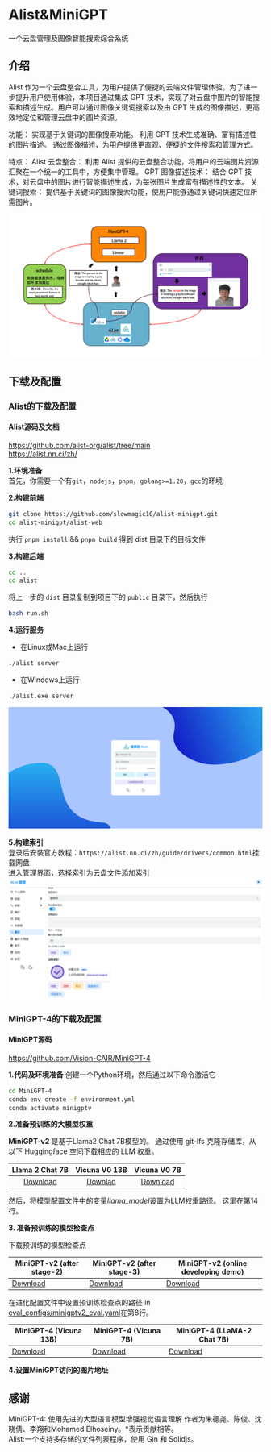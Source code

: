 # Alist&MiniGPT 
一个云盘管理及图像智能搜索综合系统 
## 介绍
Alist 作为一个云盘整合工具，为用户提供了便捷的云端文件管理体验。为了进一步提升用户使用体验，本项目通过集成 GPT 技术，实现了对云盘中图片的智能搜索和描述生成。用户可以通过图像关键词搜索以及由 GPT 生成的图像描述，更高效地定位和管理云盘中的图片资源。

功能：
实现基于关键词的图像搜索功能。
利用 GPT 技术生成准确、富有描述性的图片描述。
通过图像描述，为用户提供更直观、便捷的文件搜索和管理方式。

特点：
Alist 云盘整合： 利用 Alist 提供的云盘整合功能，将用户的云端图片资源汇聚在一个统一的工具中，方便集中管理。
GPT 图像描述技术： 结合 GPT 技术，对云盘中的图片进行智能描述生成，为每张图片生成富有描述性的文本。
关键词搜索： 提供基于关键词的图像搜索功能，使用户能够通过关键词快速定位所需图片。

![Description](./examples/description.png)


## 下载及配置
### Alist的下载及配置
#### Alist源码及文档
<https://github.com/alist-org/alist/tree/main><br>
<https://alist.nn.ci/zh/><br>

**1.环境准备**<br>
首先，你需要一个有```git```，```nodejs```，```pnpm```，```golang>=1.20```，```gcc```的环境<br>

**2.构建前端**<br>
```bash 
git clone https://github.com/slowmagic10/alist-minigpt.git
cd alist-minigpt/alist-web
```
执行 ```pnpm install``` && ```pnpm build``` 得到 dist 目录下的目标文件

**3.构建后端**<br>
```bash
cd ..
cd alist
```
将上一步的 ```dist``` 目录复制到项目下的 ```public``` 目录下，然后执行
```bash
bash run.sh
```

**4.运行服务**<br>
* 在Linux或Mac上运行
```bash
./alist server
```

* 在Windows上运行
```bash
./alist.exe server
```
![Description](./examples/login.png)

**5.构建索引**<br>
登录后安装官方教程：```https://alist.nn.ci/zh/guide/drivers/common.html```挂载网盘<br>
进入管理界面，选择索引为云盘文件添加索引
![Description](./examples/索引.png)


### MiniGPT-4的下载及配置
#### MiniGPT源码
<https://github.com/Vision-CAIR/MiniGPT-4>

**1.代码及环境准备**
创建一个Python环境，然后通过以下命令激活它
```bash
cd MiniGPT-4
conda env create -f environment.yml
conda activate minigptv
```


**2.准备预训练的大模型权重**

**MiniGPT-v2** 是基于Llama2 Chat 7B模型的。 
通过使用 git-lfs 克隆存储库，从以下 Huggingface 空间下载相应的 LLM 权重。

|                            Llama 2 Chat 7B                             |                                           Vicuna V0 13B                                           |                                          Vicuna V0 7B                                          |
:------------------------------------------------------------------------------------------------:|:----------------------------------------------------------------------------------------------:|:----------------------------------------------------------------------------------------------:
[Download](https://huggingface.co/meta-llama/Llama-2-7b-chat-hf/tree/main) | [Downlad](https://huggingface.co/Vision-CAIR/vicuna/tree/main) | [Download](https://huggingface.co/Vision-CAIR/vicuna-7b/tree/main) 

然后，将模型配置文件中的变量*llama_model*设置为LLM权重路径。
[这里](./MiniGPT-4/minigpt4/configs/models/minigpt_v2.yaml)在第14行。


**3. 准备预训练的模型检查点**

下载预训练的模型检查点

| MiniGPT-v2 (after stage-2) | MiniGPT-v2 (after stage-3) | MiniGPT-v2 (online developing demo)| 
|------------------------------|------------------------------|------------------------------|
| [Download](https://drive.google.com/file/d/1Vi_E7ZtZXRAQcyz4f8E6LtLh2UXABCmu/view?usp=sharing) |[Download](https://drive.google.com/file/d/1HkoUUrjzFGn33cSiUkI-KcT-zysCynAz/view?usp=sharing) | [Download](https://drive.google.com/file/d/1aVbfW7nkCSYx99_vCRyP1sOlQiWVSnAl/view?usp=sharing) |


在进化配置文件中设置预训练检查点的路径 
in [eval_configs/minigptv2_eval.yaml](./MiniGPT-4/eval_configs/minigptv2_eval.yaml)在第8行。


| MiniGPT-4 (Vicuna 13B) | MiniGPT-4 (Vicuna 7B) | MiniGPT-4 (LLaMA-2 Chat 7B) |
|----------------------------|---------------------------|---------------------------------|
| [Download](https://drive.google.com/file/d/1a4zLvaiDBr-36pasffmgpvH5P7CKmpze/view?usp=share_link) | [Download](https://drive.google.com/file/d/1RY9jV0dyqLX-o38LrumkKRh6Jtaop58R/view?usp=sharing) | [Download](https://drive.google.com/file/d/11nAPjEok8eAGGEG1N2vXo3kBLCg0WgUk/view?usp=sharing) |

**4.设置MiniGPT访问的图片地址**









## 感谢
MiniGPT-4: 使用先进的大型语言模型增强视觉语言理解 作者为朱德尧、陈俊、沈晓倩、李翔和Mohamed Elhoseiny。*表示贡献相等。<br>
Alist:一个支持多存储的文件列表程序，使用 Gin 和 Solidjs。


